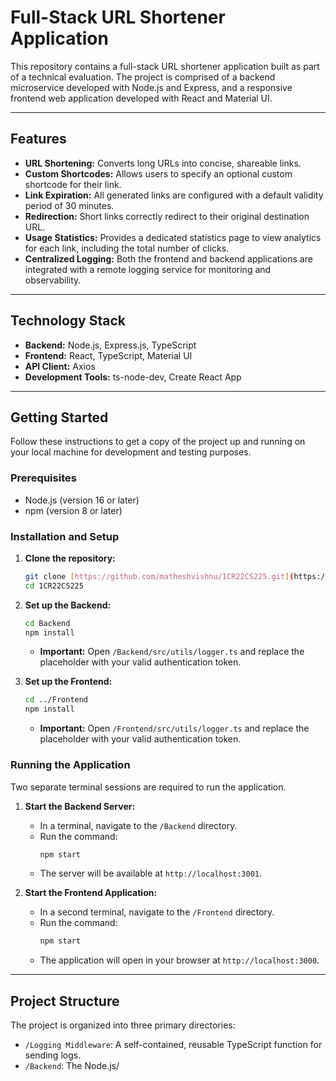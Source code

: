 # Full-Stack URL Shortener Application

This repository contains a full-stack URL shortener application built as part of a technical evaluation. The project is comprised of a backend microservice developed with Node.js and Express, and a responsive frontend web application developed with React and Material UI.

---

## Features

-   **URL Shortening:** Converts long URLs into concise, shareable links.
-   **Custom Shortcodes:** Allows users to specify an optional custom shortcode for their link.
-   **Link Expiration:** All generated links are configured with a default validity period of 30 minutes.
-   **Redirection:** Short links correctly redirect to their original destination URL.
-   **Usage Statistics:** Provides a dedicated statistics page to view analytics for each link, including the total number of clicks.
-   **Centralized Logging:** Both the frontend and backend applications are integrated with a remote logging service for monitoring and observability.

---

## Technology Stack

-   **Backend:** Node.js, Express.js, TypeScript
-   **Frontend:** React, TypeScript, Material UI
-   **API Client:** Axios
-   **Development Tools:** ts-node-dev, Create React App

---

## Getting Started

Follow these instructions to get a copy of the project up and running on your local machine for development and testing purposes.

### Prerequisites

-   Node.js (version 16 or later)
-   npm (version 8 or later)

### Installation and Setup

1.  **Clone the repository:**
    ```bash
    git clone [https://github.com/matheshvishnu/1CR22CS225.git](https://github.com/matheshvishnu/1CR22CS225.git)
    cd 1CR22CS225
    ```

2.  **Set up the Backend:**
    ```bash
    cd Backend
    npm install
    ```
    -   **Important:** Open `/Backend/src/utils/logger.ts` and replace the placeholder with your valid authentication token.

3.  **Set up the Frontend:**
    ```bash
    cd ../Frontend
    npm install
    ```
    -   **Important:** Open `/Frontend/src/utils/logger.ts` and replace the placeholder with your valid authentication token.

### Running the Application

Two separate terminal sessions are required to run the application.

1.  **Start the Backend Server:**
    -   In a terminal, navigate to the `/Backend` directory.
    -   Run the command:
        ```bash
        npm start
        ```
    -   The server will be available at `http://localhost:3001`.

2.  **Start the Frontend Application:**
    -   In a second terminal, navigate to the `/Frontend` directory.
    -   Run the command:
        ```bash
        npm start
        ```
    -   The application will open in your browser at `http://localhost:3000`.

---

## Project Structure

The project is organized into three primary directories:

-   `/Logging Middleware`: A self-contained, reusable TypeScript function for sending logs.
-   `/Backend`: The Node.js/
